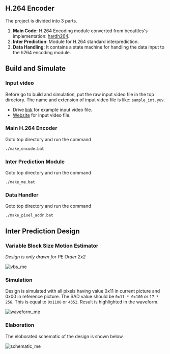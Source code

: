 ## H.264 Encoder

The project is divided into 3 parts.

1. **Main Code:** H.264 Encoding module converted from becattles's implementation: [hardh264](https://github.com/bcattle/hardh264).
2. **Inter Prediction**: Module for H.264 standard interprediction.
3. **Data Handling**: It contains a state machine for handling the data input to the h264 encoding module.

## Build and Simulate

### Input video 
Before go to build and simulation, put the raw input video file in the top directory. 
The name and extension of input video file is like: `sample_int.yuv`.

- Drive [link](https://drive.google.com/drive/u/1/folders/1O5z4o965emAxBTRa2YZkY7xVmks2e8HU) for example input video file.
- [Website](https://media.xiph.org/video/derf/) for input video file. 

### Main H.264 Encoder

Goto top directory and run the command

``` ./make_encode.bat ```

### Inter Prediction Module

Goto top directory and run the command

``` ./make_me.bat ```

### Data Handler

Goto top directory and run the command

``` ./make_pixel_addr.bat ```

## Inter Prediction Design

### Variable Block Size Motion Estimator

_Design is only drawn for PE Order 2x2_

![vbs_me](https://github.com/hamza-akhtar-dev/h264encoder/blob/media/vbs_me.png?raw=true)

### Simulation

Design is simulated with all pixels having value 0x11 in current picture and 0x00 in reference picture. The SAD value should be ``` 0x11 * 0x100 ``` or ``` 17 * 256 ```. This is equal to ``` 0x1100 ``` or ``` 4352 ```. Result is highlighted in the waveform.

![waveform_me](https://github.com/hamza-akhtar-dev/h264encoder/blob/media/waveform_me.png?raw=true)

### Elaboration

The eloborated schematic of the design is shown below.

![schematic_me](https://github.com/hamza-akhtar-dev/h264encoder/blob/media/schematic_me.png?raw=true)
